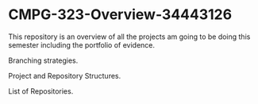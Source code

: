 # CMPG-323-Overview-34443126
This repository is an overview of all the projects am going to be doing this semester including the portfolio of evidence.

Branching strategies.

Project and Repository Structures.


List of Repositories.

